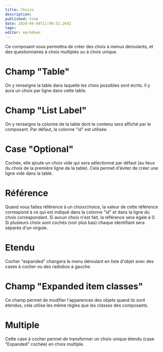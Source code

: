 ```yaml
---
title: Choice
description: 
published: true
date: 2020-09-04T11:09:53.264Z
tags: 
editor: markdown
---
```


Ce composant vous permettra de créer des choix à menus déroulants, et des questionnaires à choix multiples ou à choix unique. 

# Champ "Table"
On y renseigne la table dans laquelle les choix possibles sont écrits. Il y aura un choix par ligne dans cette table.

# Champ "List Label"
On y renseigne la colonne de la table dont le contenu sera affiché par le composant. Par défaut, la colonne "id" est utilisée.

# Case "Optional"
Cochée, elle ajoute un choix vide qui sera sélectionné par défaut (au lieux du choix de la première ligne de la table). Cela permet d'éviter de créer une ligne vide dans la table.

# Référence
Quand vous faites référence à un choix/choice, la valeur de cette référence correspond à ce qui est indiqué dans la colonne "id" et dans la ligne du choix correspondant.
Si aucun choix n'est fait, la référence sera égale à 0. Si plusieurs choix sont cochés (voir plus bas) chaque identifiant sera séparés d'un virgule.

# Etendu
Cocher "expanded" changera le menu déroulant en liste d'objet avec des cases à cocher ou des radiobox à gauche.

# Champ "Expanded item classes"
Ce champ permet de modifier l'apparences des objets quand ils sont étendus, cela utilise les même règles que les *classes* des composants.

# Multiple
Cette case à cocher permet de transformer un choix unique étendu (case "Expanded" cochée) en choix multiple.
